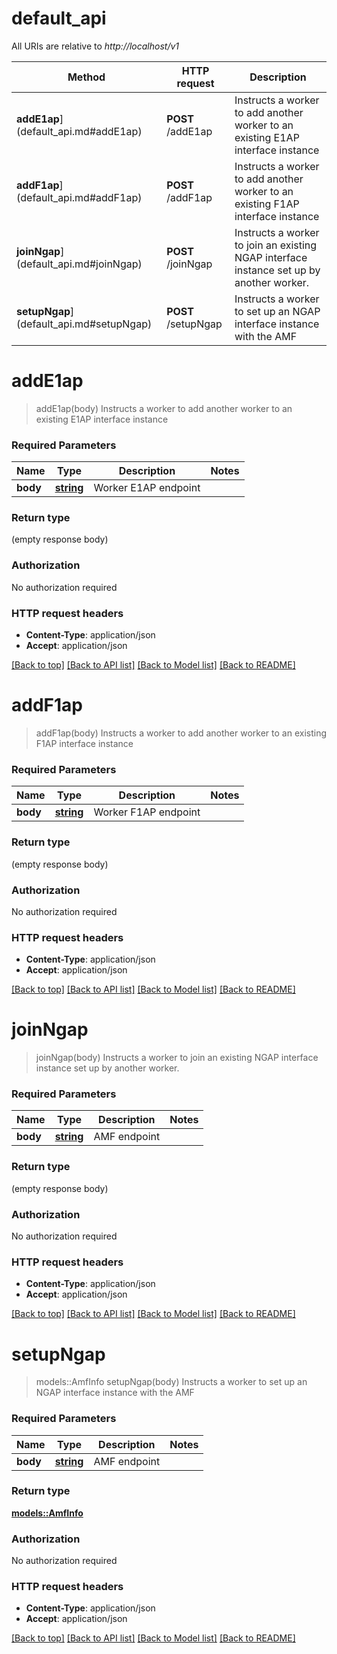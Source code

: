 # default_api

All URIs are relative to *http://localhost/v1*

Method | HTTP request | Description
------------- | ------------- | -------------
**addE1ap**](default_api.md#addE1ap) | **POST** /addE1ap | Instructs a worker to add another worker to an existing E1AP interface instance
**addF1ap**](default_api.md#addF1ap) | **POST** /addF1ap | Instructs a worker to add another worker to an existing F1AP interface instance
**joinNgap**](default_api.md#joinNgap) | **POST** /joinNgap | Instructs a worker to join an existing NGAP interface instance set up by another worker.
**setupNgap**](default_api.md#setupNgap) | **POST** /setupNgap | Instructs a worker to set up an NGAP interface instance with the AMF


# **addE1ap**
> addE1ap(body)
Instructs a worker to add another worker to an existing E1AP interface instance

### Required Parameters

Name | Type | Description  | Notes
------------- | ------------- | ------------- | -------------
  **body** | [**string**](string.md)| Worker E1AP endpoint | 

### Return type

 (empty response body)

### Authorization

No authorization required

### HTTP request headers

 - **Content-Type**: application/json
 - **Accept**: application/json

[[Back to top]](#) [[Back to API list]](../README.md#documentation-for-api-endpoints) [[Back to Model list]](../README.md#documentation-for-models) [[Back to README]](../README.md)

# **addF1ap**
> addF1ap(body)
Instructs a worker to add another worker to an existing F1AP interface instance

### Required Parameters

Name | Type | Description  | Notes
------------- | ------------- | ------------- | -------------
  **body** | [**string**](string.md)| Worker F1AP endpoint | 

### Return type

 (empty response body)

### Authorization

No authorization required

### HTTP request headers

 - **Content-Type**: application/json
 - **Accept**: application/json

[[Back to top]](#) [[Back to API list]](../README.md#documentation-for-api-endpoints) [[Back to Model list]](../README.md#documentation-for-models) [[Back to README]](../README.md)

# **joinNgap**
> joinNgap(body)
Instructs a worker to join an existing NGAP interface instance set up by another worker.

### Required Parameters

Name | Type | Description  | Notes
------------- | ------------- | ------------- | -------------
  **body** | [**string**](string.md)| AMF endpoint | 

### Return type

 (empty response body)

### Authorization

No authorization required

### HTTP request headers

 - **Content-Type**: application/json
 - **Accept**: application/json

[[Back to top]](#) [[Back to API list]](../README.md#documentation-for-api-endpoints) [[Back to Model list]](../README.md#documentation-for-models) [[Back to README]](../README.md)

# **setupNgap**
> models::AmfInfo setupNgap(body)
Instructs a worker to set up an NGAP interface instance with the AMF

### Required Parameters

Name | Type | Description  | Notes
------------- | ------------- | ------------- | -------------
  **body** | [**string**](string.md)| AMF endpoint | 

### Return type

[**models::AmfInfo**](AmfInfo.md)

### Authorization

No authorization required

### HTTP request headers

 - **Content-Type**: application/json
 - **Accept**: application/json

[[Back to top]](#) [[Back to API list]](../README.md#documentation-for-api-endpoints) [[Back to Model list]](../README.md#documentation-for-models) [[Back to README]](../README.md)


